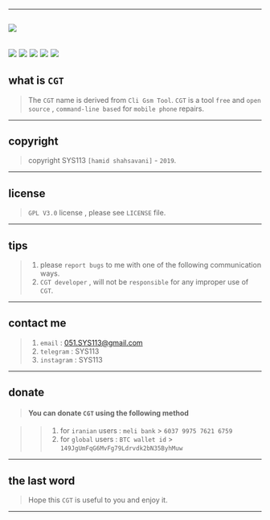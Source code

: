 -------------------------------------------------------------------------------------------------------------------
![](https://github.com/sys113/CGT/blob/master/CGT.png)
-------------------------------------------------------------------------------------------------------------------
![](https://img.shields.io/github/stars/SYS113/CGT.svg)
![](https://img.shields.io/github/forks/SYS113/CGT.svg)
![](https://img.shields.io/github/tag/SYS113/CGT.svg)
![](https://img.shields.io/github/release/SYS113/CGT.svg)
![](https://img.shields.io/github/issues/SYS113/CGT.svg)
------------------------------------------------------------------------------------------------------------------
## what is `CGT`

> The `CGT` name is derived from `Cli Gsm Tool`.
> `CGT` is a tool `free` and `open source` , `command-line based` for `mobile phone` repairs.
------------------------------------------------------------------------------------------------------------------
## copyright 

> copyright SYS113 `[hamid shahsavani]` - `2019`.
------------------------------------------------------------------------------------------------------------------
## license 

> `GPL V3.0` license , please see `LICENSE` file.
------------------------------------------------------------------------------------------------------------------
## tips 

> 1. please `report bugs` to me with one of the following communication ways.
> 2. `CGT developer` , will not be `responsible` for any improper use of `CGT`.

------------------------------------------------------------------------------------------------------------------
## contact me 

> 1. `email`      : 051.SYS113@gmail.com
> 2. `telegram`   : SYS113
> 3. `instagram`  : SYS113
------------------------------------------------------------------------------------------------------------------
## donate 

> #### You can donate `CGT` using the following method

> > 1. for `iranian` users :   `meli bank`   > `6037 9975 7621 6759`
> > 2. for `global`  users : `BTC wallet id` > `149JgUmFqG6MvFg79Ldrvdk2bN35ByhMuw`
-------------------------------------------------------------------------------------------------------------------
## the last word 

> Hope this `CGT` is useful to you and enjoy it.
-------------------------------------------------------------------------------------------------------------------
